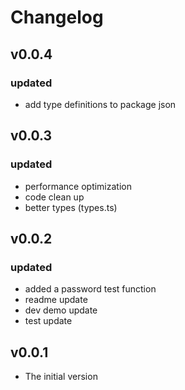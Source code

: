 # Changelog

## v0.0.4
### updated
- add type definitions to package json

## v0.0.3
### updated
- performance optimization
- code clean up
- better types (types.ts)

## v0.0.2
### updated
- added a password test function
- readme update
- dev demo update
- test update

## v0.0.1
- The initial version
